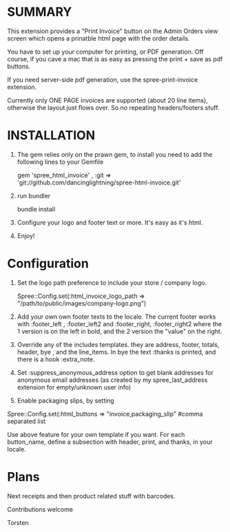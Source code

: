 SUMMARY
=======

This extension provides a "Print Invoice" button on the Admin Orders view screen which opens a prinatble html page with the order details.

You have to set up your computer for printing, or PDF generation. Off course, if you cave a mac that is as easy as pressing the print + save as pdf buttons.

If you need server-side pdf generation, use the spree-print-invoice extension.
 
Currently only ONE PAGE invoices are supported (about 20 line items), otherwise the layout just flows over. So no repeating headers/footers stuff.

INSTALLATION
============

1. The gem relies only on the prawn gem, to install you need to add the following lines to your Gemfile

    gem 'spree_html_invoice' , :git => 'git://github.com/dancinglightning/spree-html-invoice.git'

2. run bundler

    bundle install
  
3. Configure your logo and footer text or more. It's easy as it's html.

4. Enjoy!

 
Configuration
==============

1. Set the logo path preference to include your store / company logo.

    Spree::Config.set(:html_invoice_logo_path => "/path/to/public/images/company-logo.png")

2. Add your own own footer texts to the locale. The current footer works with :footer_left , :footer_left2 and :footer_right, :footer_right2 where the 1 version is on the left in bold, and the 2 version the "value" on the right.

3. Override any of the includes templates. they are address, footer, totals, header, bye , and the line_items. In bye the text :thanks is printed, and there is a hook :extra_note.

4. Set :suppress_anonymous_address option to get blank addresses for anonymous email addresses (as created by my spree_last_address extension for empty/unknown user info)

5. Enable packaging slips, by setting 

  Spree::Config.set(:html_buttons => "invoice,packaging_slip"  #comma separated list

 Use above feature for your own template if you want. For each button_name, define a subsection with header, print, and thanks, in your locale.


Plans
=====
Next receipts and then product related stuff with barcodes.

Contributions welcome

Torsten